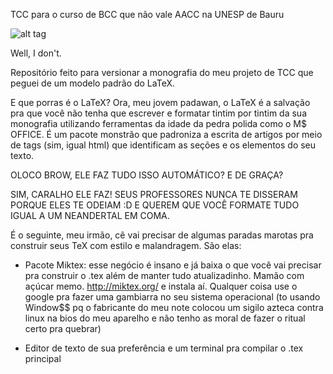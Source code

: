 TCC para o curso de BCC que não vale AACC na UNESP de Bauru

![alt tag](http://i.giphy.com/KC69a6WBYuLra.gif)

Well, I don't.

Repositório feito para versionar a monografia do meu projeto de TCC que peguei de um modelo padrão do LaTeX.

E que porras é o LaTeX? Ora, meu jovem padawan, o LaTeX é a salvação pra que você não tenha que escrever e formatar tintim por tintim da sua monografia utilizando ferramentas da idade da pedra polida como o M$ OFFICE. É um pacote monstrão que padroniza a escrita de artigos por meio de tags (sim, igual html) que identificam as seções e os elementos do seu texto.

OLOCO BROW, ELE FAZ TUDO ISSO AUTOMÁTICO? E DE GRAÇA?

SIM, CARALHO ELE FAZ! SEUS PROFESSORES NUNCA TE DISSERAM PORQUE ELES TE ODEIAM :D E QUEREM QUE VOCÊ FORMATE TUDO IGUAL A UM NEANDERTAL EM COMA.

É o seguinte, meu irmão, cê vai precisar de algumas paradas marotas pra construir seus TeX com estilo e malandragem. São elas:

- Pacote Miktex: esse negócio é insano e já baixa o que você vai precisar pra construir o .tex além de manter tudo atualizadinho. Mamão com açúcar memo. http://miktex.org/ e instala aí. Qualquer coisa use o google pra fazer uma gambiarra no seu sistema operacional (to usando Window$$ pq o fabricante do meu note colocou um sigilo azteca contra linux na bios do meu aparelho e não tenho as moral de fazer o ritual certo pra quebrar)

- Editor de texto de sua preferência e um terminal pra compilar o .tex principal
